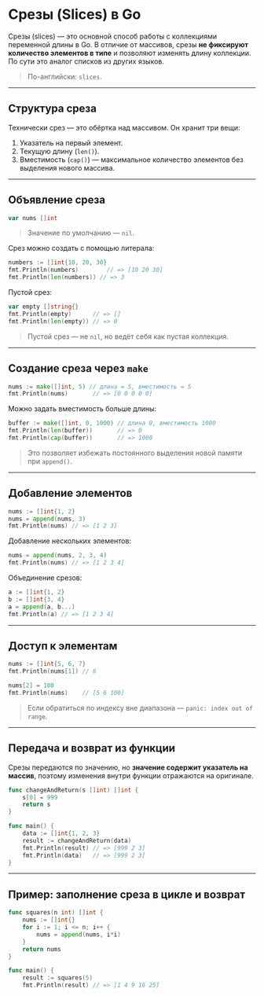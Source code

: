 # Срезы (Slices) в Go

Срезы (slices) — это основной способ работы с коллекциями переменной длины в Go.
В отличие от массивов, срезы **не фиксируют количество элементов в типе** и позволяют изменять длину коллекции.
По сути это аналог списков из других языков.

> По-английски: `slices`.

---

## Структура среза

Технически срез — это обёртка над массивом. Он хранит три вещи:

1. Указатель на первый элемент.
2. Текущую длину (`len()`).
3. Вместимость (`cap()`) — максимальное количество элементов без выделения нового массива.

---

## Объявление среза

```go
var nums []int
````

> Значение по умолчанию — `nil`.

Срез можно создать с помощью литерала:

```go
numbers := []int{10, 20, 30}
fmt.Println(numbers)	    // => [10 20 30]
fmt.Println(len(numbers)) // => 3
```

Пустой срез:

```go
var empty []string{}
fmt.Println(empty)      // => []
fmt.Println(len(empty)) // => 0
```

> Пустой срез — не `nil`, но ведёт себя как пустая коллекция.

---

## Создание среза через `make`

```go
nums := make([]int, 5) // длина = 5, вместимость = 5
fmt.Println(nums)       // => [0 0 0 0 0]
```

Можно задать вместимость больше длины:

```go
buffer := make([]int, 0, 1000) // длина 0, вместимость 1000
fmt.Println(len(buffer))       // => 0
fmt.Println(cap(buffer))       // => 1000
```

> Это позволяет избежать постоянного выделения новой памяти при `append()`.

---

## Добавление элементов

```go
nums := []int{1, 2}
nums = append(nums, 3)
fmt.Println(nums) // => [1 2 3]
```

Добавление нескольких элементов:

```go
nums = append(nums, 2, 3, 4)
fmt.Println(nums) // => [1 2 3 4]
```

Объединение срезов:

```go
a := []int{1, 2}
b := []int{3, 4}
a = append(a, b...)
fmt.Println(a) // => [1 2 3 4]
```

---

## Доступ к элементам

```go
nums := []int{5, 6, 7}
fmt.Println(nums[1]) // 6

nums[2] = 100
fmt.Println(nums)    // [5 6 100]
```

> Если обратиться по индексу вне диапазона — `panic: index out of range`.

---

## Передача и возврат из функции

Срезы передаются по значению, но **значение содержит указатель на массив**, поэтому изменения внутри функции отражаются на оригинале.

```go
func changeAndReturn(s []int) []int {
	s[0] = 999
	return s
}

func main() {
	data := []int{1, 2, 3}
	result := changeAndReturn(data)
	fmt.Println(result) // => [999 2 3]
	fmt.Println(data)   // => [999 2 3]
}
```

---

## Пример: заполнение среза в цикле и возврат

```go
func squares(n int) []int {
	nums := []int{}
	for i := 1; i <= n; i++ {
		nums = append(nums, i*i)
	}
	return nums
}

func main() {
	result := squares(5)
	fmt.Println(result) // => [1 4 9 16 25]
```
